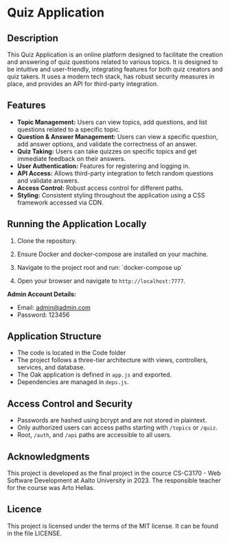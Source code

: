 # Quiz Application

## Description

This Quiz Application is an online platform designed to facilitate the creation and answering of quiz questions related to various topics. It is designed to be intuitive and user-friendly, integrating features for both quiz creators and quiz takers. It uses a modern tech stack, has robust security measures in place, and provides an API for third-party integration.

## Features

- **Topic Management:** Users can view topics, add questions, and list questions related to a specific topic.
- **Question & Answer Management:** Users can view a specific question, add answer options, and validate the correctness of an answer.
- **Quiz Taking:** Users can take quizzes on specific topics and get immediate feedback on their answers.
- **User Authentication:** Features for registering and logging in.
- **API Access:** Allows third-party integration to fetch random questions and validate answers.
- **Access Control:** Robust access control for different paths.
- **Styling:** Consistent styling throughout the application using a CSS framework accessed via CDN.

## Running the Application Locally

1. Clone the repository.
2. Ensure Docker and docker-compose are installed on your machine.
3. Navigate to the project root and run: ´docker-compose up´

4. Open your browser and navigate to `http://localhost:7777`.

**Admin Account Details:**
- Email: admin@admin.com
- Password: 123456

## Application Structure

- The code is located in the Code folder
- The project follows a three-tier architecture with views, controllers, services, and database.
- The Oak application is defined in `app.js` and exported.
- Dependencies are managed in `deps.js`.

## Access Control and Security

- Passwords are hashed using bcrypt and are not stored in plaintext.
- Only authorized users can access paths starting with `/topics` or `/quiz`.
- Root, `/auth`, and `/api` paths are accessible to all users.

## Acknowledgments

This project is developed as the final project in the cource CS-C3170 - Web Software Development at Aalto University in 2023. The responsible teacher for the course was Arto Hellas.

## Licence
This project is licensed under the terms of the MIT license. It can be found in the file LICENSE.
